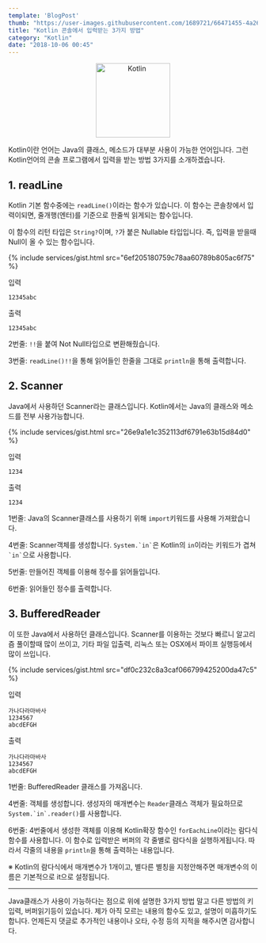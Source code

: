 ```yaml
---
template: 'BlogPost'
thumb: "https://user-images.githubusercontent.com/1689721/66471455-4a26ed00-eac6-11e9-92ed-2d4e5d716a74.png"
title: "Kotlin 콘솔에서 입력받는 3가지 방법"
category: "Kotlin"
date: "2018-10-06 00:45"
---
```

<p style="text-align:center;"><img src="https://user-images.githubusercontent.com/1689721/66471415-3a0f0d80-eac6-11e9-8e7b-5c6ebbc39f09.png" alt="Kotlin" style="height:150px;"></p>

Kotlin이란 언어는 Java의 클래스, 메소드가 대부분 사용이 가능한 언어입니다. 그런 Kotlin언어의 콘솔 프로그램에서 입력을 받는 방법 3가지를 소개하겠습니다.

## 1. readLine
Kotlin 기본 함수중에는 `readLine()`이라는 함수가 있습니다. 이 함수는 콘솔창에서 입력이되면, 줄개행(엔터)를 기준으로 한줄씩 읽게되는 함수입니다.

이 함수의 리턴 타입은 `String?`이며, `?`가 붙은 Nullable 타입입니다. 즉, 입력을 받을때 Null이 올 수 있는 함수입니다.

{% include services/gist.html src="6ef205180759c78aa60789b805ac6f75" %}

입력
```
12345abc
```

출력
```
12345abc
```

2번줄: `!!`을 붙여 Not Null타입으로 변환해줬습니다.

3번줄: `readLine()!!`을 통해 읽어들인 한줄을 그대로 `println`을 통해 출력합니다.

## 2. Scanner
Java에서 사용하던 Scanner라는 클래스입니다. Kotlin에서는 Java의 클래스와 메소드를 전부 사용가능합니다.

{% include services/gist.html src="26e9a1e1c352113df6791e63b15d84d0" %}

입력
```
1234
```

출력
```
1234
```

1번줄: Java의 Scanner클래스를 사용하기 위해 `import`키워드를 사용해 가져왔습니다.

4번줄: Scanner객체를 생성합니다. `` System.`in` ``은 Kotlin의 `in`이라는 키워드가 겹쳐 `` `in` ``으로 사용합니다.

5번줄: 만들어진 객체를 이용해 정수를 읽어들입니다.

6번줄: 읽어들인 정수를 출력합니다.

## 3. BufferedReader
이 또한 Java에서 사용하던 클래스입니다. Scanner를 이용하는 것보다 빠르니 알고리즘 풀이할때 많이 쓰이고, 기타 파일 입출력, 리눅스 또는 OSX에서 파이프 실행등에서 많이 쓰입니다.

{% include services/gist.html src="df0c232c8a3caf066799425200da47c5" %}

입력
```
가나다라마바사
1234567
abcdEFGH
```

출력
```
가나다라마바사
1234567
abcdEFGH
```

1번줄: BufferedReader 클래스를 가져옵니다.

4번줄: 객체를 생성합니다. 생성자의 매개변수는 `Reader`클래스 객체가 필요하므로 ``System.`in`.reader()``를 사용합니다.

6번줄: 4번줄에서 생성한 객체를 이용해 Kotlin확장 함수인 `forEachLine`이라는 람다식 함수를 사용합니다. 이 함수로 입력받은 버퍼의 각 줄별로 람다식을 실행하게됩니다. 따라서 각줄의 내용을 `println`을 통해 출력하는 내용입니다.

※ Kotlin의 람다식에서 매개변수가 1개이고, 별다른 별칭을 지정안해주면 매개변수의 이름은 기본적으로 it으로 설정됩니다.

---

Java클래스가 사용이 가능하다는 점으로 위에 설명한 3가지 방법 말고 다른 방법의 키입력, 버퍼읽기등이 있습니다. 제가 아직 모르는 내용의 함수도 있고, 설명이 미흡하기도 합니다. 언제든지 댓글로 추가적인 내용이나 오타, 수정 등의 지적을 해주시면 감사합니다.
